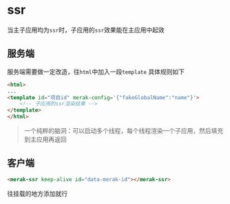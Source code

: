# ssr
当主子应用均为`ssr`时，子应用的`ssr`效果能在主应用中起效

## 服务端
服务端需要做一定改造，往`html`中加入一段`template`
具体规则如下
```html
<html>
...
<template id="项目id" merak-config='{"fakeGlobalName":"name"}'>
    <!-- 子应用的ssr渲染结果 -->
</template>
</html>
```
>  一个纯粹的脑洞：可以启动多个线程，每个线程渲染一个子应用，然后填充到主应用再返回

## 客户端
```html
<merak-ssr keep-alive id="data-merak-id"></merak-ssr>
```
往挂载的地方添加就行